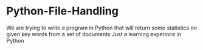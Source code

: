 # Python-File-Handling
We are trying to write a program in Python that will return some statistics on given key words from a set of documents
Just a learning experince in Python
